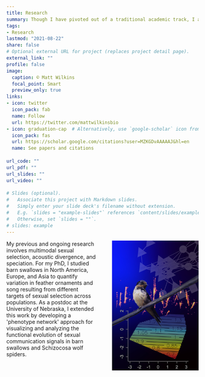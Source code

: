 ```yaml
---
title: Research
summary: Though I have pivoted out of a traditional academic track, I am still continuing some work from my PhD and postdocs. Research topics include evolution of birdsong, complex sexual communication, speciation, and an in prep manuscript on interdisciplinary K-12 education.
tags:
- Research
lastmod: "2021-08-22"
share: false
# Optional external URL for project (replaces project detail page).
external_link: ""
profile: false
image:
  caption: © Matt Wilkins
  focal_point: Smart
  preview_only: true
links:
- icon: twitter
  icon_pack: fab
  name: Follow
  url: https://twitter.com/mattwilkinsbio
- icon: graduation-cap  # Alternatively, use `google-scholar` icon from `ai` icon pack
  icon_pack: fas
  url: https://scholar.google.com/citations?user=MZKGDvAAAAAJ&hl=en
  name: See papers and citations
  
url_code: ""
url_pdf: ""
url_slides: ""
url_video: ""

# Slides (optional).
#   Associate this project with Markdown slides.
#   Simply enter your slide deck's filename without extension.
#   E.g. `slides = "example-slides"` references `content/slides/example-slides.md`.
#   Otherwise, set `slides = ""`.
# slides: example
---
```

<div style="display: block; ">
<img src="featured.jpg" style="margin: 0;align-self:baseline;max-width: 45%;float: right;padding: 0 0 10px 40px;"/>

My previous and ongoing research involves multimodal sexual selection, acoustic divergence, and speciation. For my PhD, I studied barn swallows in North America, Europe, and Asia to quantify variation in feather ornaments and song resulting from different targets of sexual selection across populations. As a postdoc at the University of Nebraska, I extended this work by developing a 'phenotype network' approach for visualizing and analyzing the functional evolution of sexual communication signals in barn swallows and Schizocosa wolf spiders.

</div>

